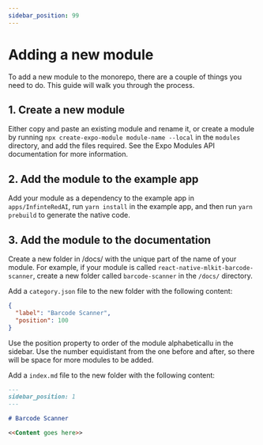 ```yaml
---
sidebar_position: 99
---
```


# Adding a new module

To add a new module to the monorepo, there are a couple of things you need to do. This guide will walk you through the
process.

## 1. Create a new module

Either copy and paste an existing module and rename it, or create a module by running `npx create-expo-module module-name --local` in the  `modules` directory, and add
the files required. See the Expo Modules API documentation for more information.

## 2. Add the module to the example app

Add your module as a dependency to the example app in `apps/InfinteRedAI`, run `yarn install` in the example app, and
then run `yarn prebuild` to generate the native code.

## 3. Add the module to the documentation

Create a new folder in /docs/ with the unique part of the name of your module. For example, if your module is
called `react-native-mlkit-barcode-scanner`, create a new folder called `barcode-scanner` in the `/docs/` directory.

Add a `category.json` file to the new folder with the following content:

```json
{
  "label": "Barcode Scanner",
  "position": 100
}
```

Use the position property to order of the module alphabeticallu in the sidebar. Use the number equidistant from the one
before and after, so there will be space for more modules to be added.

Add a `index.md` file to the new folder with the following content:

```markdown
---
sidebar_position: 1
---

# Barcode Scanner

<<Content goes here>>
```
